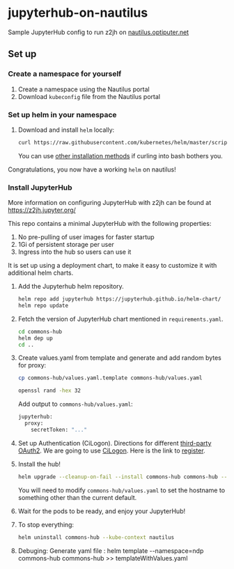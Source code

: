 # jupyterhub-on-nautilus

Sample JupyterHub config to run z2jh on [nautilus.optiputer.net](https://nautilus.optiputer.net/)

## Set up

### Create a namespace for yourself

1. Create a namespace using the Nautilus portal
2. Download `kubeconfig` file from the Nautilus portal

### Set up helm in your namespace

1. Download and install `helm` locally:
   
   ```bash
   curl https://raw.githubusercontent.com/kubernetes/helm/master/scripts/get | bash
   ```
   
   You can use [other installation methods](https://github.com/kubernetes/helm/blob/master/docs/install.md)
   if curling into bash bothers you.

Congratulations, you now have a working `helm` on nautilus!

### Install JupyterHub
   
More information on configuring JupyterHub with z2jh can be found at https://z2jh.jupyter.org/

This repo contains a minimal JupyterHub with the following properties:

1. No pre-pulling of user images for faster startup
2. 1Gi of persistent storage per user
3. Ingress into the hub so users can use it

It is set up using a deployment chart, to make it easy to customize it with additional
helm charts.

1. Add the Jupyterhub helm repository.

   ```bash
   helm repo add jupyterhub https://jupyterhub.github.io/helm-chart/
   helm repo update
   ```

2. Fetch the version of JupyterHub chart mentioned in `requirements.yaml`.

   ```bash
   cd commons-hub
   helm dep up
   cd ..
   ```

3. Create values.yaml from template and generate and add random bytes for proxy:

   ```bash
   cp commons-hub/values.yaml.template commons-hub/values.yaml
   ```

   ```bash
   openssl rand -hex 32
   ```
   
   Add output to `commons-hub/values.yaml`:
  
   ```bash
   jupyterhub:
     proxy:
       secretToken: "..."
   ```
4. Set up Authentication (CiLogon).
Directions for different [third-party OAuth2](https://zero-to-jupyterhub.readthedocs.io/en/stable/administrator/authentication.html#oauth2-based-authentication). We are going to use [CiLogon](https://z2jh.jupyter.org/en/stable/administrator/authentication.html#cilogon). Here is the link to [register](https://cilogon.org/oauth2/register).


5. Install the hub!

   ```bash
   helm upgrade --cleanup-on-fail --install commons-hub commons-hub --kube-context nautilus --namespace ndp --values commons-hub/values.yaml
   ```

   You will need to modify `commons-hub/values.yaml` to set the hostname
   to something other than the current default.

6. Wait for the pods to be ready, and enjoy your JupyterHub!

7. To stop everything:
   
   ```bash
   helm uninstall commons-hub --kube-context nautilus
   ```

8. Debuging:
   Generate yaml file :
   helm template --namespace=ndp commons-hub commons-hub >> templateWithValues.yaml